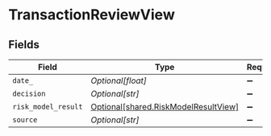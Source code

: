 # TransactionReviewView


## Fields

| Field                                                                              | Type                                                                               | Required                                                                           | Description                                                                        |
| ---------------------------------------------------------------------------------- | ---------------------------------------------------------------------------------- | ---------------------------------------------------------------------------------- | ---------------------------------------------------------------------------------- |
| `date_`                                                                            | *Optional[float]*                                                                  | :heavy_minus_sign:                                                                 | N/A                                                                                |
| `decision`                                                                         | *Optional[str]*                                                                    | :heavy_minus_sign:                                                                 | N/A                                                                                |
| `risk_model_result`                                                                | [Optional[shared.RiskModelResultView]](../../models/shared/riskmodelresultview.md) | :heavy_minus_sign:                                                                 | N/A                                                                                |
| `source`                                                                           | *Optional[str]*                                                                    | :heavy_minus_sign:                                                                 | N/A                                                                                |